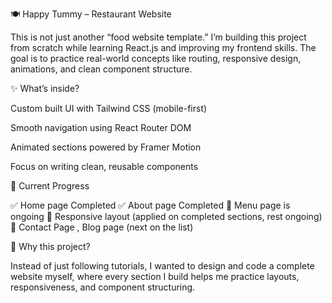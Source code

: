 🍽️ Happy Tummy – Restaurant Website

This is not just another “food website template.”
I’m building this project from scratch while learning React.js and improving my frontend skills. The goal is to practice real-world concepts like routing, responsive design, animations, and clean component structure.

✨ What’s inside?

Custom built UI with Tailwind CSS (mobile-first)

Smooth navigation using React Router DOM

Animated sections powered by Framer Motion

Focus on writing clean, reusable components

📌 Current Progress

✅ Home page Completed
✅ About page Completed
🚧 Menu page is ongoing
🚧 Responsive layout (applied on completed sections, rest ongoing)
🚧 Contact Page , Blog page (next on the list)

🎯 Why this project?

Instead of just following tutorials, I wanted to design and code a complete website myself, where every section I build helps me practice layouts, responsiveness, and component structuring.
